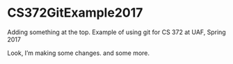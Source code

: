 # CS372GitExample2017
Adding something at the top.
Example of using git for CS 372 at UAF, Spring 2017

Look, I’m making some changes.
and some more.
